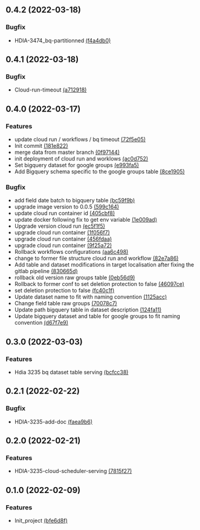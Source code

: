 ## 0.4.2 (2022-03-18)
### Bugfix
* HDIA-3474_bq-partitionned [(f4a4db0)](https://gitlab.si.francetelecom.fr/hbx-data-ia/gcp/ofr-fgt-shared-data/ofr-fgt-shared-data-serving/commits/f4a4db02479d185e14f2d230772eaa5bf7890d8e)

## 0.4.1 (2022-03-18)
### Bugfix
* Cloud-run-timeout [(a712918)](https://gitlab.si.francetelecom.fr/hbx-data-ia/gcp/ofr-fgt-shared-data/ofr-fgt-shared-data-serving/commits/a7129186458c6098d2d0da926cd9523e5fcc87dd)

## 0.4.0 (2022-03-17)
### Features
*  update cloud run / workflows / bq timeout [(72f5e05)](https://gitlab.si.francetelecom.fr/hbx-data-ia/gcp/ofr-fgt-shared-data/ofr-fgt-shared-data-serving/commits/72f5e052e0f15e552432bf7a8b31ada7da9a39ba)
* Init commit [(181e822)](https://gitlab.si.francetelecom.fr/hbx-data-ia/gcp/ofr-fgt-shared-data/ofr-fgt-shared-data-serving/commits/181e822171bd101222e9e4aca0d8d05b14414689)
*  merge data from master branch [(0f97144)](https://gitlab.si.francetelecom.fr/hbx-data-ia/gcp/ofr-fgt-shared-data/ofr-fgt-shared-data-serving/commits/0f971441d0f877f5262dd81257b16421e5ec60ed)
*  init deployment of cloud run and worklows [(ac0d752)](https://gitlab.si.francetelecom.fr/hbx-data-ia/gcp/ofr-fgt-shared-data/ofr-fgt-shared-data-serving/commits/ac0d752ab154c2eb04f642f1bb9886f9aae4abd2)
*  Set bigquery dataset for google groups [(e993fa5)](https://gitlab.si.francetelecom.fr/hbx-data-ia/gcp/ofr-fgt-shared-data/ofr-fgt-shared-data-serving/commits/e993fa5350bc2fd7dbcf9f1cca43cda7bb30df18)
*  Add Bigquery schema specific to the google groups table [(8ce1905)](https://gitlab.si.francetelecom.fr/hbx-data-ia/gcp/ofr-fgt-shared-data/ofr-fgt-shared-data-serving/commits/8ce1905363f9be094d14e1a30421d8a3fb27aa77)

### Bugfix
*  add field date batch to bigquery table [(bc59f9b)](https://gitlab.si.francetelecom.fr/hbx-data-ia/gcp/ofr-fgt-shared-data/ofr-fgt-shared-data-serving/commits/bc59f9b269468a23c1c763405d69d6138b797f10)
*  upgrade image version to 0.0.5 [(599c164)](https://gitlab.si.francetelecom.fr/hbx-data-ia/gcp/ofr-fgt-shared-data/ofr-fgt-shared-data-serving/commits/599c164ad87dc847389cc8edd76ef8a25f9c68e3)
*  update cloud run container id [(405cbf8)](https://gitlab.si.francetelecom.fr/hbx-data-ia/gcp/ofr-fgt-shared-data/ofr-fgt-shared-data-serving/commits/405cbf82c8e9719b2b8558235be000f7de0050f6)
*  update docker following fix to get env variable [(1e009ad)](https://gitlab.si.francetelecom.fr/hbx-data-ia/gcp/ofr-fgt-shared-data/ofr-fgt-shared-data-serving/commits/1e009ad826badce6eb46c4d3330dac3419f2ebb0)
*  Upgrade version cloud run [(ec5f1f5)](https://gitlab.si.francetelecom.fr/hbx-data-ia/gcp/ofr-fgt-shared-data/ofr-fgt-shared-data-serving/commits/ec5f1f5c6927a2b4166554d0bc22374180041999)
*  upgrade cloud run container [(1f056f7)](https://gitlab.si.francetelecom.fr/hbx-data-ia/gcp/ofr-fgt-shared-data/ofr-fgt-shared-data-serving/commits/1f056f7493493a6e8b359825f563253d15c83259)
*  upgrade cloud run container [(456fdaa)](https://gitlab.si.francetelecom.fr/hbx-data-ia/gcp/ofr-fgt-shared-data/ofr-fgt-shared-data-serving/commits/456fdaa9d56b0b6cfd4399d4a13ecc958608e130)
*  upgrade cloud run container [(9f25a72)](https://gitlab.si.francetelecom.fr/hbx-data-ia/gcp/ofr-fgt-shared-data/ofr-fgt-shared-data-serving/commits/9f25a724ea2e1971e0409d83991bc2abec5b590e)
*  Rollback workflows configurations [(aa6c498)](https://gitlab.si.francetelecom.fr/hbx-data-ia/gcp/ofr-fgt-shared-data/ofr-fgt-shared-data-serving/commits/aa6c498cc9fb40a9813e59a15b847bdc436c7baf)
*  change to former file structure cloud run and workflow [(82e7a86)](https://gitlab.si.francetelecom.fr/hbx-data-ia/gcp/ofr-fgt-shared-data/ofr-fgt-shared-data-serving/commits/82e7a861fd6d6b7283b905c2ecdd892b63021805)
*  Add table and dataset modifications in target localisation after fixing the gitlab pipeline [(830665d)](https://gitlab.si.francetelecom.fr/hbx-data-ia/gcp/ofr-fgt-shared-data/ofr-fgt-shared-data-serving/commits/830665de6b1707fe080a36057ff318fb2cc6d623)
*  rollback old version raw groups table [(0eb56d9)](https://gitlab.si.francetelecom.fr/hbx-data-ia/gcp/ofr-fgt-shared-data/ofr-fgt-shared-data-serving/commits/0eb56d92a3bd29e0942fec4b780ee62f2e6c6ce9)
*  Rollback to former conf to set deletion protection to false [(46097ce)](https://gitlab.si.francetelecom.fr/hbx-data-ia/gcp/ofr-fgt-shared-data/ofr-fgt-shared-data-serving/commits/46097ce079f568f7e2575a3f8d94ac0b471dc630)
*  set deletion protection to false [(fc40c1f)](https://gitlab.si.francetelecom.fr/hbx-data-ia/gcp/ofr-fgt-shared-data/ofr-fgt-shared-data-serving/commits/fc40c1f50690c28088b8cf8d0c0d2d6493437acf)
*  Update dataset name to fit with naming convention [(1125acc)](https://gitlab.si.francetelecom.fr/hbx-data-ia/gcp/ofr-fgt-shared-data/ofr-fgt-shared-data-serving/commits/1125accd8d53bd1e08b8f5e13d7e3007176b7040)
*  Change field table raw groups [(70078c7)](https://gitlab.si.francetelecom.fr/hbx-data-ia/gcp/ofr-fgt-shared-data/ofr-fgt-shared-data-serving/commits/70078c7302adfdde6473edd786879b1b9392ac16)
*  Update path bigquery table in dataset description [(124fa11)](https://gitlab.si.francetelecom.fr/hbx-data-ia/gcp/ofr-fgt-shared-data/ofr-fgt-shared-data-serving/commits/124fa1178d1b4c7d9009e04f922f89292689bb83)
*  Update bigquery dataset and table for google groups to fit naming convention [(d67f7e9)](https://gitlab.si.francetelecom.fr/hbx-data-ia/gcp/ofr-fgt-shared-data/ofr-fgt-shared-data-serving/commits/d67f7e9e531c092f3afb1cb5e2e18c9fb5f0e559)

## 0.3.0 (2022-03-03)
### Features
* Hdia 3235 bq dataset table serving [(bcfcc38)](https://gitlab.si.francetelecom.fr/hbx-data-ia/gcp/ofr-fgt-shared-data/ofr-fgt-shared-data-serving/commits/bcfcc38e20c500032dcc50f1e553253817d0398b)

## 0.2.1 (2022-02-22)
### Bugfix
* HDIA-3235-add-doc [(faea9b6)](https://gitlab.si.francetelecom.fr/hbx-data-ia/gcp/ofr-fgt-shared-data/ofr-fgt-shared-data-serving/commits/faea9b632a89d2995b801781fb280152f0c6311d)

## 0.2.0 (2022-02-21)
### Features
* HDIA-3235-cloud-scheduler-serving [(7815f27)](https://gitlab.si.francetelecom.fr/hbx-data-ia/gcp/ofr-fgt-shared-data/ofr-fgt-shared-data-serving/commits/7815f275065f2ad249a67bc64da430171f4d8890)

## 0.1.0 (2022-02-09)
### Features
* Init_project [(bfe6d8f)](https://gitlab.si.francetelecom.fr/hbx-data-ia/gcp/ofr-fgt-shared-data/ofr-fgt-shared-data-serving/commits/bfe6d8f8dc7643301d2e96fed23f5b6e315790c5)
